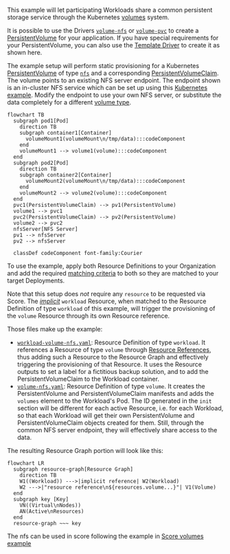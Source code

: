 This example will let participating Workloads share a common persistent storage service through the Kubernetes [volumes](https://kubernetes.io/docs/concepts/storage/volumes) system.

It is possible to use the Drivers [`volume-nfs`](https://developer.humanitec.com/integration-and-extensions/drivers/volume-driver/network-file-system/) or [`volume-pvc`](https://developer.humanitec.com/integration-and-extensions/drivers/volume-driver/persistent-volume-claim/) to create a [PersistentVolume](https://kubernetes.io/docs/concepts/storage/persistent-volumes/) for your application. If you have special requirements for your PersistentVolume, you can also use the [Template Driver](https://developer.humanitec.com/integration-and-extensions/drivers/generic-drivers/template/) to create it as shown here.

The example setup will perform static provisioning for a Kubernetes [PersistentVolume](https://kubernetes.io/docs/concepts/storage/persistent-volumes/) of type [`nfs`](https://kubernetes.io/docs/concepts/storage/volumes/#nfs) and a corresponding [PersistentVolumeClaim](https://kubernetes.io/docs/concepts/storage/persistent-volumes/#persistentvolumeclaims). The volume points to an existing NFS server endpoint. The endpoint shown is an in-cluster NFS service which can be set up using this [Kubernetes example](https://github.com/kubernetes/examples/tree/master/staging/volumes/nfs). Modify the endpoint to use your own NFS server, or substitute the data completely for a different [volume type](https://kubernetes.io/docs/concepts/storage/volumes/#volume-types).

```mermaid
flowchart TB
  subgraph pod1[Pod]
    direction TB
    subgraph container1[Container]
      volumeMount1(volumeMount\n/tmp/data):::codeComponent
    end
    volumeMount1 --> volume1(volume):::codeComponent
  end
  subgraph pod2[Pod]
    direction TB
    subgraph container2[Container]
      volumeMount2(volumeMount\n/tmp/data):::codeComponent
    end
    volumeMount2 --> volume2(volume):::codeComponent
  end
  pvc1(PersistentVolumeClaim) --> pv1(PersistentVolume)
  volume1 --> pvc1
  pvc2(PersistentVolumeClaim) --> pv2(PersistentVolume)
  volume2 --> pvc2
  nfsServer[NFS Server]
  pv1 --> nfsServer
  pv2 --> nfsServer

  classDef codeComponent font-family:Courier
```

To use the example, apply both Resource Definitions to your Organization and add the required [matching criteria](https://developer.humanitec.com/platform-orchestrator/resources/resource-definitions/#matching-criteria) to both so they are matched to your target Deployments.

Note that this setup does _not_ require any `resource` to be requested via Score. The [_implicit_](https://developer.humanitec.com/platform-orchestrator/reference/resource-types/#resource-type-use) `workload` Resource, when matched to the Resource Definition of type `workload` of this example, will trigger the provisioning of the `volume` Resource through its own Resource reference.

Those files make up the example:

- [`workload-volume-nfs.yaml`](workload-volume-nfs.yaml): Resource Definition of type `workload`. It references a Resource of type `volume` through [Resource References](https://developer.humanitec.com/platform-orchestrator/resources/resource-graph/#resource-references), thus adding such a Resource to the Resource Graph and effectively triggering the provisioning of that Resource. It uses the Resource outputs to set a label for a fictitious backup solution, and to add the PersistentVolumeClaim to the Workload container.
- [`volume-nfs.yaml`](volume-nfs.yaml): Resource Definition of type `volume`. It creates the PersistentVolume and PersistentVolumeClaim manifests and adds the `volumes` element to the Workload's Pod. The ID generated in the `init` section will be different for each active Resource, i.e. for each Workload, so that each Workload will get their own PersistentVolume and PersistentVolumeClaim objects created for them. Still, through the common NFS server endpoint, they will effectively share access to the data.

The resulting Resource Graph portion will look like this:

```mermaid
flowchart LR
  subgraph resource-graph[Resource Graph]
    direction TB
    W1((Workload)) --->|implicit reference| W2(Workload)
    W2 --->|"resource reference\n${resources.volume...}"| V1(Volume)
  end
  subgraph key [Key]
    VN((Virtual\nNodes))
    AN(Active\nResources)
  end
  resource-graph ~~~ key
```

The nfs can be used in score following the example in [Score volumes example](../../../score/volumes/README.md)
